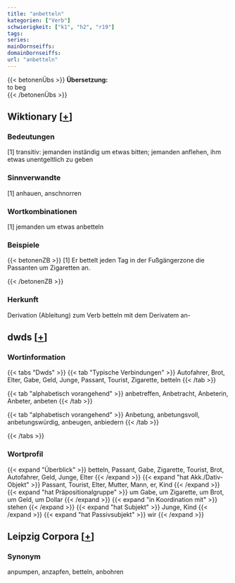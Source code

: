 ```yaml
---
title: "anbetteln"
kategorien: ["Verb"]
schwierigkeit: ["k1", "h2", "r19"]
tags:
series:
mainDornseiffs:
domainDornseiffs:
url: "anbetteln"
---
```


{{< betonenÜbs >}}
**Übersetzung:**  
to beg  
{{< /betonenÜbs >}}

## Wiktionary [[+](https://de.wiktionary.org/wiki/anbetteln)]

### Bedeutungen
[1] transitiv: jemanden inständig um etwas bitten; jemanden anflehen, ihm etwas unentgeltlich zu geben  

### Sinnverwandte
[1] anhauen, anschnorren  

### Wortkombinationen
[1] jemanden um etwas anbetteln  

### Beispiele
{{< betonenZB >}}
[1] Er bettelt jeden Tag in der Fußgängerzone die Passanten um Zigaretten an.  

{{< /betonenZB >}}
### Herkunft
Derivation (Ableitung) zum Verb betteln mit dem Derivatem an-  



## dwds [[+](https://www.dwds.de/wb/anbetteln)]

### Wortinformation
{{< tabs "Dwds" >}}
{{< tab "Typische Verbindungen" >}}
Autofahrer, Brot, Elter, Gabe, Geld, Junge, Passant, Tourist, Zigarette, betteln
{{< /tab >}}

{{< tab "alphabetisch vorangehend" >}}
anbetreffen, Anbetracht, Anbeterin, Anbeter, anbeten
{{< /tab >}}

{{< tab "alphabetisch vorangehend" >}}
Anbetung, anbetungsvoll, anbetungswürdig, anbeugen, anbiedern
{{< /tab >}}

{{< /tabs >}}

### Wortprofil
{{< expand "Überblick" >}} betteln, Passant, Gabe, Zigarette, Tourist, Brot, Autofahrer, Geld, Junge, Elter {{< /expand >}}
{{< expand "hat Akk./Dativ-Objekt" >}} Passant, Tourist, Elter, Mutter, Mann, er, Kind {{< /expand >}}
{{< expand "hat Präpositionalgruppe" >}} um Gabe, um Zigarette, um Brot, um Geld, um Dollar {{< /expand >}}
{{< expand "in Koordination mit" >}} stehen {{< /expand >}}
{{< expand "hat Subjekt" >}} Junge, Kind {{< /expand >}}
{{< expand "hat Passivsubjekt" >}} wir {{< /expand >}}

## Leipzig Corpora [[+](https://corpora.uni-leipzig.de/en/res?word=anbetteln&corpusId=deu_newscrawl-public_2018)]


### Synonym
anpumpen, anzapfen, betteln, anbohren

